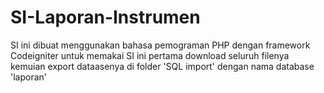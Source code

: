 # SI-Laporan-Instrumen
SI ini dibuat menggunakan bahasa pemograman PHP dengan framework Codeigniter
untuk memakai SI ini pertama download seluruh filenya kemuian export dataasenya di folder 'SQL import' dengan nama database 'laporan'
